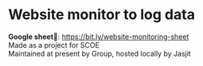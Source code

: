 # Website monitor to log data

**Google sheet📄**: https://bit.ly/website-monitoring-sheet<br>
Made as a project for SCOE<br>
Maintained at present by Group, hosted locally by Jasjit
